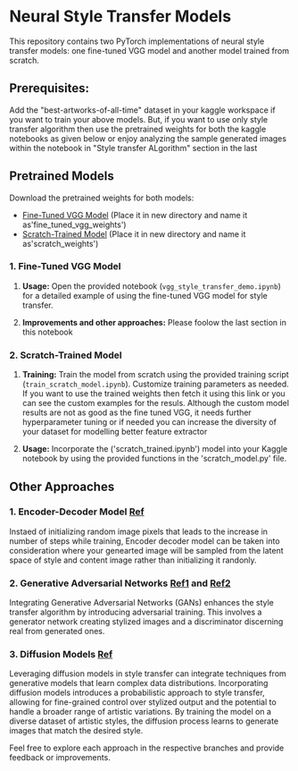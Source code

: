 # Neural Style Transfer Models

This repository contains two PyTorch implementations of neural style transfer models: one fine-tuned VGG model and another model trained from scratch. 
## Prerequisites: 

Add the "best-artworks-of-all-time" dataset in your kaggle workspace if you want to train your above models. But, if you want to use only style transfer algorithm then use the pretrained weights for both the kaggle notebooks as given below or enjoy analyzing the sample generated images within the notebook in "Style transfer ALgorithm" section in the last

## Pretrained Models

Download the pretrained weights for both models:
- [Fine-Tuned VGG Model](https://drive.google.com/file/d/1l4wKy_5rd905fAaFkhrk0wW9G_dEnvHe/view?usp=sharing) (Place it in new directory and name it as'fine_tuned_vgg_weights')
- [Scratch-Trained Model](https://drive.google.com/file/d/1QIsr4WK1nBIdVShpt0KzTrEYQIsN4zSa/view?usp=sharing) (Place it in new directory and name it as'scratch_weights')

### 1. Fine-Tuned VGG Model

1. **Usage:**
   Open the provided notebook (`vgg_style_transfer_demo.ipynb`) for a detailed example of using the fine-tuned VGG model for style transfer.

2. **Improvements and other approaches:**
   Please foolow the last section in this notebook

### 2. Scratch-Trained Model

1. **Training:**
   Train the model from scratch using the provided training script (`train_scratch_model.ipynb`). Customize training parameters as needed. If you want to use the
   trained weights then fetch it using this link or you can see the custom examples for the resuls. Although the custom model results are not as good as the fine tuned VGG,
   it needs further hyperparameter tuning or if needed you can increase the diversity of your dataset for modelling better feature extractor 

2. **Usage:**
   Incorporate the ('scratch_trained.ipynb') model into your Kaggle notebook by using the provided functions in the 'scratch_model.py' file.

## Other Approaches

### 1. Encoder-Decoder Model [Ref](https://arxiv.org/pdf/1703.06868.pdf)
Instaed of initializing random image pixels that leads to the increase in number of steps while training, Encoder decoder model can be taken into consideration where your genearted image will be sampled from the latent space of style and content image rather than initializing it randonly.

### 2. Generative Adversarial Networks [Ref1](https://ieeexplore.ieee.org/stamp/stamp.jsp?tp=&arnumber=9550797) and [Ref2](https://www.sciencedirect.com/science/article/pii/S1047320322000360)
Integrating Generative Adversarial Networks (GANs) enhances the style transfer algorithm by introducing adversarial training. This involves a generator network creating stylized images and a discriminator discerning real from generated ones.

### 3. Diffusion Models [Ref](https://openaccess.thecvf.com/content/CVPR2023W/GCV/papers/Hamazaspyan_Diffusion-Enhanced_PatchMatch_A_Framework_for_Arbitrary_Style_Transfer_With_Diffusion_CVPRW_2023_paper.pdf )
Leveraging diffusion models in style transfer can integrate techniques from generative models that learn complex data distributions. Incorporating diffusion models introduces a probabilistic approach to style transfer, allowing for fine-grained control over stylized output and the potential to handle a broader range of artistic variations. By training the model on a diverse dataset of artistic styles, the diffusion process learns to generate images that match the desired style.

Feel free to explore each approach in the respective branches and provide feedback or improvements.


